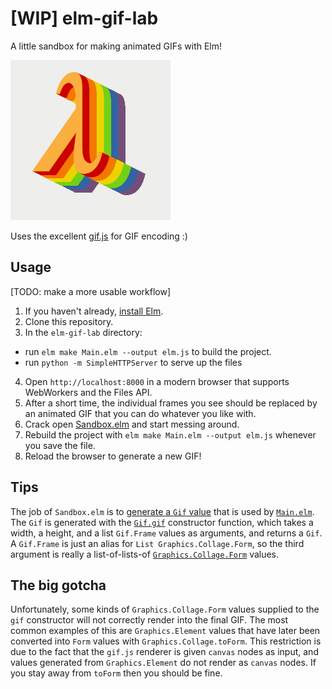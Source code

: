 # [WIP] elm-gif-lab

A little sandbox for making animated GIFs with Elm!

![animated rainbow lambda](rainbow-lambda.gif?raw=true)

Uses the excellent [gif.js](https://jnordberg.github.io/gif.js/) for GIF encoding :)

## Usage

[TODO: make a more usable workflow]

1. If you haven't already, [install Elm](http://elm-lang.org/install).
2. Clone this repository.
3. In the `elm-gif-lab` directory:
  * run `elm make Main.elm --output elm.js` to build the project.
  * run `python -m SimpleHTTPServer` to serve up the files
4. Open `http://localhost:8000` in a modern browser that supports WebWorkers and the Files API.
5. After a short time, the individual frames you see should be replaced by an animated GIF that you can do whatever you like with.
6. Crack open [Sandbox.elm](blob/master/Sandbox.elm) and start messing around.
7. Rebuild the project with `elm make Main.elm --output elm.js` whenever you save the file.
8. Reload the browser to generate a new GIF!

## Tips

The job of `Sandbox.elm` is to [generate a `Gif` value](https://github.com/jamesmacaulay/elm-gif-lab/blob/7e8e00b5383f7db13a72bdec66e6a8a44d91e310/Sandbox.elm#L74-L76) that is used by [`Main.elm`](Main.elm). The `Gif` is generated with the  [`Gif.gif`](https://github.com/jamesmacaulay/elm-gif-lab/blob/40779309a8f8f5e634b6a323b0dedf56b94a1366/Gif.elm#L26) constructor function, which takes a width, a height, and a list `Gif.Frame` values as arguments, and returns a `Gif`. A `Gif.Frame` is just an alias for `List Graphics.Collage.Form`, so the third argument is really a list-of-lists-of [`Graphics.Collage.Form`](http://package.elm-lang.org/packages/elm-lang/core/3.0.0/Graphics-Collage#Form) values.

## The big gotcha

Unfortunately, some kinds of `Graphics.Collage.Form` values supplied to the `gif` constructor will not correctly render into the final GIF. The most common examples of this are `Graphics.Element` values that have later been converted into `Form` values with `Graphics.Collage.toForm`. This restriction is due to the fact that the `gif.js` renderer is given `canvas` nodes as input, and values generated from `Graphics.Element` do not render as `canvas` nodes. If you stay away from `toForm` then you should be fine.
